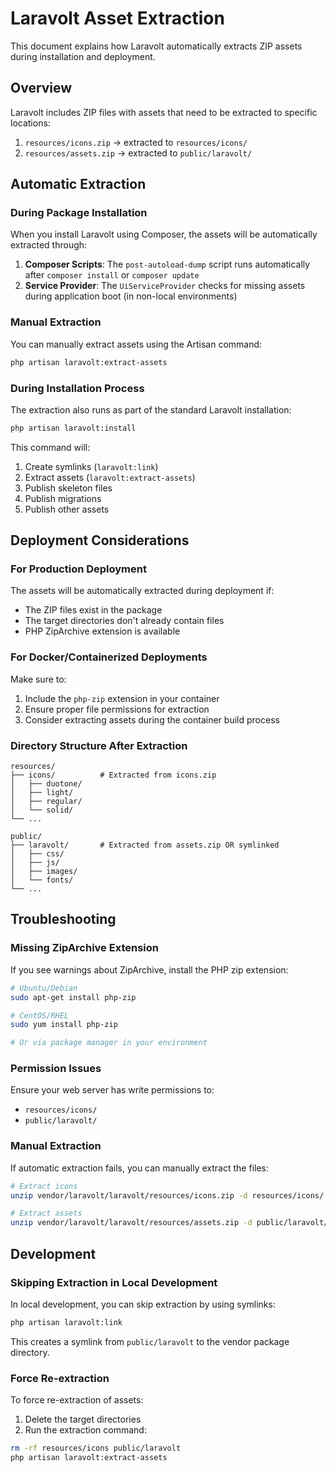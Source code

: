 # Laravolt Asset Extraction

This document explains how Laravolt automatically extracts ZIP assets during installation and deployment.

## Overview

Laravolt includes ZIP files with assets that need to be extracted to specific locations:

1. `resources/icons.zip` → extracted to `resources/icons/`
2. `resources/assets.zip` → extracted to `public/laravolt/`

## Automatic Extraction

### During Package Installation

When you install Laravolt using Composer, the assets will be automatically extracted through:

1. **Composer Scripts**: The `post-autoload-dump` script runs automatically after `composer install` or `composer update`
2. **Service Provider**: The `UiServiceProvider` checks for missing assets during application boot (in non-local environments)

### Manual Extraction

You can manually extract assets using the Artisan command:

```bash
php artisan laravolt:extract-assets
```

### During Installation Process

The extraction also runs as part of the standard Laravolt installation:

```bash
php artisan laravolt:install
```

This command will:

1. Create symlinks (`laravolt:link`)
2. Extract assets (`laravolt:extract-assets`)
3. Publish skeleton files
4. Publish migrations
5. Publish other assets

## Deployment Considerations

### For Production Deployment

The assets will be automatically extracted during deployment if:

- The ZIP files exist in the package
- The target directories don't already contain files
- PHP ZipArchive extension is available

### For Docker/Containerized Deployments

Make sure to:

1. Include the `php-zip` extension in your container
2. Ensure proper file permissions for extraction
3. Consider extracting assets during the container build process

### Directory Structure After Extraction

```
resources/
├── icons/          # Extracted from icons.zip
│   ├── duotone/
│   ├── light/
│   ├── regular/
│   └── solid/
└── ...

public/
├── laravolt/       # Extracted from assets.zip OR symlinked
│   ├── css/
│   ├── js/
│   ├── images/
│   └── fonts/
└── ...
```

## Troubleshooting

### Missing ZipArchive Extension

If you see warnings about ZipArchive, install the PHP zip extension:

```bash
# Ubuntu/Debian
sudo apt-get install php-zip

# CentOS/RHEL
sudo yum install php-zip

# Or via package manager in your environment
```

### Permission Issues

Ensure your web server has write permissions to:

- `resources/icons/`
- `public/laravolt/`

### Manual Extraction

If automatic extraction fails, you can manually extract the files:

```bash
# Extract icons
unzip vendor/laravolt/laravolt/resources/icons.zip -d resources/icons/

# Extract assets
unzip vendor/laravolt/laravolt/resources/assets.zip -d public/laravolt/
```

## Development

### Skipping Extraction in Local Development

In local development, you can skip extraction by using symlinks:

```bash
php artisan laravolt:link
```

This creates a symlink from `public/laravolt` to the vendor package directory.

### Force Re-extraction

To force re-extraction of assets:

1. Delete the target directories
2. Run the extraction command:

```bash
rm -rf resources/icons public/laravolt
php artisan laravolt:extract-assets
```
